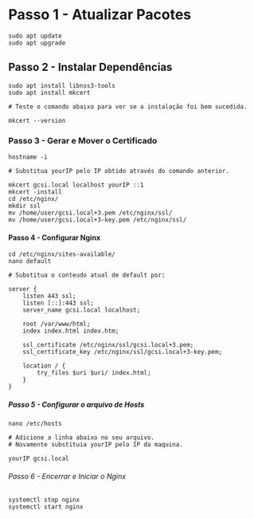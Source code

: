 # Passo 1 - Atualizar Pacotes
```
sudo apt update
sudo apt upgrade
```

## Passo 2 - Instalar Dependências
```
sudo apt install libnss3-tools
sudo apt install mkcert

# Teste o comando abaixo para ver se a instalação foi bem sucedida.

mkcert --version
```

### Passo 3 - Gerar e Mover o Certificado
```
hostname -i

# Substitua yourIP pelo IP obtido através do comando anterior.

mkcert gcsi.local localhost yourIP ::1
mkcert -install
cd /etc/nginx/
mkdir ssl
mv /home/user/gcsi.local+3.pem /etc/nginx/ssl/
mv /home/user/gcsi.local+3-key.pem /etc/nginx/ssl/
```

#### Passo 4 - Configurar Nginx
```
cd /etc/nginx/sites-available/
nano default

# Substitua o conteudo atual de default por:

server {
	listen 443 ssl;
	listen [::]:443 ssl;
	server_name gcsi.local localhost;

	root /var/www/html;
	index index.html index.htm;

	ssl_certificate /etc/nginx/ssl/gcsi.local+3.pem;
	ssl_certificate_key /etc/nginx/ssl/gcsi.local+3-key.pem;

	location / {
		try_files $uri $uri/ index.html;
	}	
}
```

##### Passo 5 - Configurar o arquivo de Hosts
```
nano /etc/hosts

# Adicione a linha abaixo no seu arquivo.
# Novamente substituia yourIP pelo IP da maquina.

yourIP gcsi.local
```

###### Passo 6 - Encerrar e Iniciar o Nginx
```
systemctl stop nginx
systemctl start nginx
```
